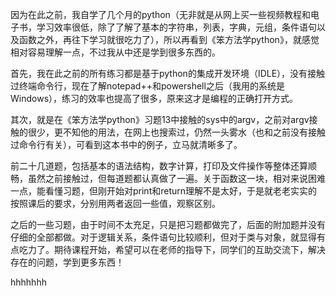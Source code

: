 因为在此之前，我自学了几个月的python（无非就是从网上买一些视频教程和电子书，学习效率很低，除了了解了基本的字符串，列表，字典，元组，条件语句以及函数之外，再往下学习就很吃力了），所以再看到《笨方法学python》，就感觉相对容易理解一点，不过我从中还是学到很多东西的。

首先，我在此之前的所有练习都是基于python的集成开发环境（IDLE），没有接触过终端命令行，现在了解notepad++和powershell之后（我用的系统是Windows），练习的效率也提高了很多，原来这才是编程的正确打开方式。

其次，就是在《笨方法学python》习题13中接触的sys中的argv，之前对argv接触的很少，更不知他的用法，在网上也搜索过，仍然一头雾水（也和之前没有接触过命令行有关），可看到这本书中的例子，立马就清晰多了。

前二十几道题，包括基本的语法结构，数字计算，打印及文件操作等整体还算顺畅，虽然之前接触过，但每道题都认真做了一遍。关于函数这一块，相对来说困难一点，能看懂习题，但刚开始对print和return理解不是太好，于是就老老实实的按照课后的要求，分别用两者返回一些值，观察区别。

之后的一些习题，由于时间不太充足，只是把习题都做完了，后面的附加题并没有仔细的全部都做。对于逻辑关系，条件语句比较顺利，但对于类与对象，就显得有点吃力了。期待课程开始，希望可以在老师的指导下，同学们的互助交流下，解决存在的问题，学到更多东西！

hhhhhhh



